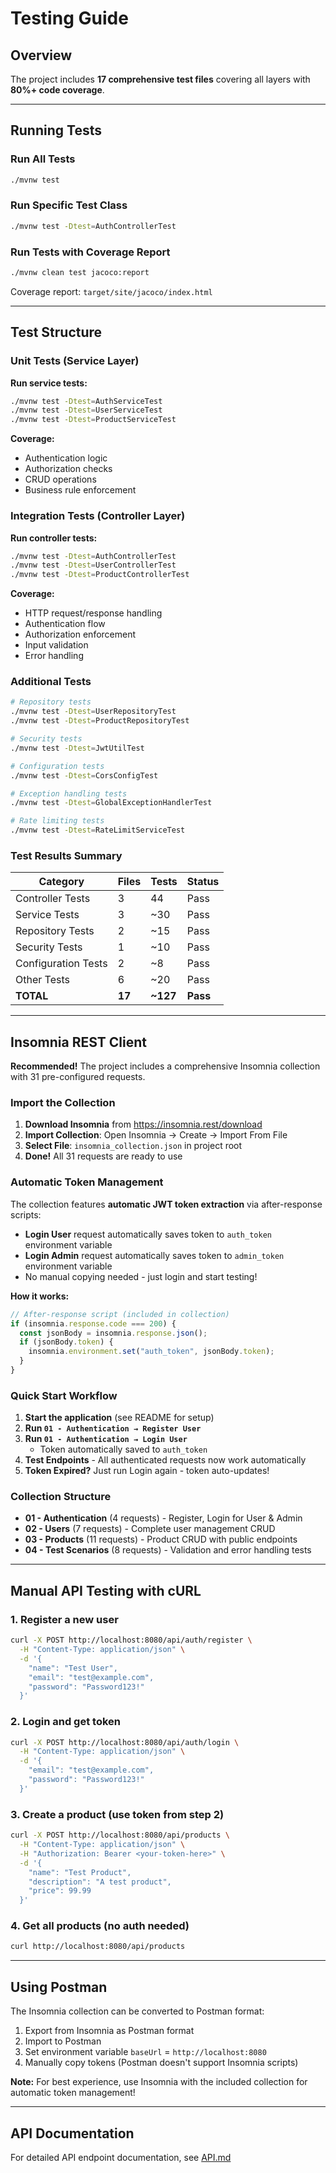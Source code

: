 # Testing Guide

## Overview

The project includes **17 comprehensive test files** covering all layers with **80%+ code coverage**.

---

## Running Tests

### Run All Tests

```bash
./mvnw test
```

### Run Specific Test Class

```bash
./mvnw test -Dtest=AuthControllerTest
```

### Run Tests with Coverage Report

```bash
./mvnw clean test jacoco:report
```

Coverage report: `target/site/jacoco/index.html`

---

## Test Structure

### Unit Tests (Service Layer)

**Run service tests:**
```bash
./mvnw test -Dtest=AuthServiceTest
./mvnw test -Dtest=UserServiceTest
./mvnw test -Dtest=ProductServiceTest
```

**Coverage:**
- Authentication logic
- Authorization checks
- CRUD operations
- Business rule enforcement

### Integration Tests (Controller Layer)

**Run controller tests:**
```bash
./mvnw test -Dtest=AuthControllerTest
./mvnw test -Dtest=UserControllerTest
./mvnw test -Dtest=ProductControllerTest
```

**Coverage:**
- HTTP request/response handling
- Authentication flow
- Authorization enforcement
- Input validation
- Error handling

### Additional Tests

```bash
# Repository tests
./mvnw test -Dtest=UserRepositoryTest
./mvnw test -Dtest=ProductRepositoryTest

# Security tests
./mvnw test -Dtest=JwtUtilTest

# Configuration tests
./mvnw test -Dtest=CorsConfigTest

# Exception handling tests
./mvnw test -Dtest=GlobalExceptionHandlerTest

# Rate limiting tests
./mvnw test -Dtest=RateLimitServiceTest
```

### Test Results Summary

| Category | Files | Tests | Status |
|----------|-------|-------|--------|
| Controller Tests | 3 | 44 | Pass |
| Service Tests | 3 | ~30 | Pass |
| Repository Tests | 2 | ~15 | Pass |
| Security Tests | 1 | ~10 | Pass |
| Configuration Tests | 2 | ~8 | Pass |
| Other Tests | 6 | ~20 | Pass |
| **TOTAL** | **17** | **~127** | **Pass** |

---

## Insomnia REST Client

**Recommended!** The project includes a comprehensive Insomnia collection with 31 pre-configured requests.

### Import the Collection

1. **Download Insomnia** from https://insomnia.rest/download
2. **Import Collection**: Open Insomnia → Create → Import From File
3. **Select File**: `insomnia_collection.json` in project root
4. **Done!** All 31 requests are ready to use

### Automatic Token Management

The collection features **automatic JWT token extraction** via after-response scripts:

- **Login User** request automatically saves token to `auth_token` environment variable
- **Login Admin** request automatically saves token to `admin_token` environment variable
- No manual copying needed - just login and start testing!

**How it works:**
```javascript
// After-response script (included in collection)
if (insomnia.response.code === 200) {
  const jsonBody = insomnia.response.json();
  if (jsonBody.token) {
    insomnia.environment.set("auth_token", jsonBody.token);
  }
}
```

### Quick Start Workflow

1. **Start the application** (see README for setup)
2. **Run `01 - Authentication → Register User`**
3. **Run `01 - Authentication → Login User`**
   - Token automatically saved to `auth_token`
4. **Test Endpoints** - All authenticated requests now work automatically
5. **Token Expired?** Just run Login again - token auto-updates!

### Collection Structure

- **01 - Authentication** (4 requests) - Register, Login for User & Admin
- **02 - Users** (7 requests) - Complete user management CRUD
- **03 - Products** (11 requests) - Product CRUD with public endpoints
- **04 - Test Scenarios** (8 requests) - Validation and error handling tests

---

## Manual API Testing with cURL

### 1. Register a new user

```bash
curl -X POST http://localhost:8080/api/auth/register \
  -H "Content-Type: application/json" \
  -d '{
    "name": "Test User",
    "email": "test@example.com",
    "password": "Password123!"
  }'
```

### 2. Login and get token

```bash
curl -X POST http://localhost:8080/api/auth/login \
  -H "Content-Type: application/json" \
  -d '{
    "email": "test@example.com",
    "password": "Password123!"
  }'
```

### 3. Create a product (use token from step 2)

```bash
curl -X POST http://localhost:8080/api/products \
  -H "Content-Type: application/json" \
  -H "Authorization: Bearer <your-token-here>" \
  -d '{
    "name": "Test Product",
    "description": "A test product",
    "price": 99.99
  }'
```

### 4. Get all products (no auth needed)

```bash
curl http://localhost:8080/api/products
```

---

## Using Postman

The Insomnia collection can be converted to Postman format:

1. Export from Insomnia as Postman format
2. Import to Postman
3. Set environment variable `baseUrl` = `http://localhost:8080`
4. Manually copy tokens (Postman doesn't support Insomnia scripts)

**Note:** For best experience, use Insomnia with the included collection for automatic token management!

---

## API Documentation

For detailed API endpoint documentation, see [API.md](API.md)
